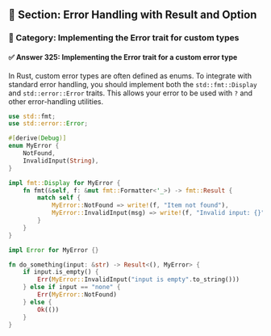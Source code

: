## 📘 Section: Error Handling with Result and Option  
### 🔹 Category: Implementing the Error trait for custom types  
#### ✅ Answer 325: Implementing the Error trait for a custom error type

In Rust, custom error types are often defined as enums. To integrate with standard error handling, you should implement both the `std::fmt::Display` and `std::error::Error` traits. This allows your error to be used with `?` and other error-handling utilities.

```rust
use std::fmt;
use std::error::Error;

#[derive(Debug)]
enum MyError {
    NotFound,
    InvalidInput(String),
}

impl fmt::Display for MyError {
    fn fmt(&self, f: &mut fmt::Formatter<'_>) -> fmt::Result {
        match self {
            MyError::NotFound => write!(f, "Item not found"),
            MyError::InvalidInput(msg) => write!(f, "Invalid input: {}", msg),
        }
    }
}

impl Error for MyError {}

fn do_something(input: &str) -> Result<(), MyError> {
    if input.is_empty() {
        Err(MyError::InvalidInput("input is empty".to_string()))
    } else if input == "none" {
        Err(MyError::NotFound)
    } else {
        Ok(())
    }
}
```
